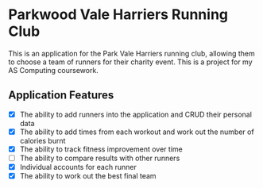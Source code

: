 Parkwood Vale Harriers Running Club
===============================
This is an application for the Park Vale Harriers running club,
allowing them to choose a team of runners for their charity event. This is a project for my AS Computing coursework.

Application Features
---------------------
- [X] The ability to add runners into the application and CRUD their personal data
- [X] The ability to add times from each workout and work out the number of calories burnt
- [X] The ability to track fitness improvement over time
- [ ] The ability to compare results with other runners
- [X] Individual accounts for each runner
- [X] The ability to work out the best final team
